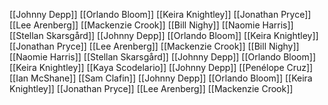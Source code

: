 [[Johnny Depp]]
[[Orlando Bloom]]
[[Keira Knightley]]
[[Jonathan Pryce]]
[[Lee Arenberg]]
[[Mackenzie Crook]]
[[Bill Nighy]]
[[Naomie Harris]]
[[Stellan Skarsgård]]
[[Johnny Depp]]
[[Orlando Bloom]]
[[Keira Knightley]]
[[Jonathan Pryce]]
[[Lee Arenberg]]
[[Mackenzie Crook]]
[[Bill Nighy]]
[[Naomie Harris]]
[[Stellan Skarsgård]]
[[Johnny Depp]]
[[Orlando Bloom]]
[[Keira Knightley]]
[[Kaya Scodelario]]
[[Johnny Depp]]
[[Penélope Cruz]]
[[Ian McShane]]
[[Sam Clafin]]
[[Johnny Depp]]
[[Orlando Bloom]]
[[Keira Knightley]]
[[Jonathan Pryce]]
[[Lee Arenberg]]
[[Mackenzie Crook]]

